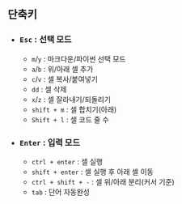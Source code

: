 ## 단축키
+ ### ``Esc`` : 선택 모드
  + ``m``/``y`` : 마크다운/파이썬 선택 모드
  + ``a``/``b`` : 위/아래 셀 추가
  + ``c``/``v`` : 셀 복사/붙여넣기
  + ``dd`` : 셀 삭제
  + ``x``/``z`` : 셀 잘라내기/되돌리기
  + ``shift + m`` : 셀 합치기(아래)
  + ``Shift + l`` : 셀 코드 줄 수


+ ### ``Enter`` : 입력 모드 
  + ``ctrl + enter`` : 셀 실행
  + ``shift + enter`` : 셀 실행 후 아래 셀 이동
  + ``ctrl + shift + -`` : 셀 위/아래 분리(커서 기준)
  + ``tab`` : 단어 자동완성